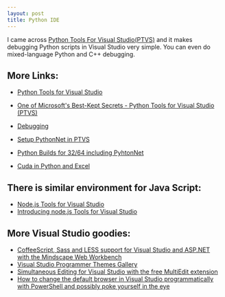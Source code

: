 ```yaml
---
layout: post
title: Python IDE
---
```


I came across [Python Tools For Visual Studio(PTVS)](http://pytools.codeplex.com/)
and it makes debugging Python scripts in Visual Studio very simple. 
You can even do mixed-language Python and C++ debugging.

More Links:
---

* [Python Tools for Visual Studio](http://pytools.codeplex.com/)
* [One of Microsoft's Best-Kept Secrets - Python Tools for Visual Studio (PTVS)](http://www.hanselman.com/blog/OneOfMicrosoftsBestKeptSecretsPythonToolsForVisualStudioPTVS.aspx)
* [Debugging](https://pytools.codeplex.com/wikipage?title=Using%20IPython%20with%20PTVS)


* [Setup PythonNet in PTVS](https://pytools.codeplex.com/wikipage?title=Selecting%20and%20Installing%20Python%20Interpreters)
* [Python Builds for 32/64 including PyhtonNet](http://www.lfd.uci.edu/~gohlke/pythonlibs/)
* [Cuda in Python and Excel](http://blog.quantalea.net/how-to-use-alea-cubase-in-python/)



There is similar environment for Java Script:
---

* [Node.js Tools for Visual Studio](http://nodejstools.codeplex.com/)
* [Introducing node.js Tools for Visual Studio](http://www.hanselman.com/blog/IntroducingNodejsToolsForVisualStudio.aspx)


More Visual Studio goodies:
---

* [CoffeeScript, Sass and LESS support for Visual Studio and ASP.NET with the Mindscape Web Workbench](http://www.hanselman.com/blog/CoffeeScriptSassAndLESSSupportForVisualStudioAndASPNETWithTheMindscapeWebWorkbench.aspx)
* [Visual Studio Programmer Themes Gallery](http://www.hanselman.com/blog/VisualStudioProgrammerThemesGallery.aspx)
* [Simultaneous Editing for Visual Studio with the free MultiEdit extension](http://www.hanselman.com/blog/SimultaneousEditingForVisualStudioWithTheFreeMultiEditExtension.aspx)
* [How to change the default browser in Visual Studio programmatically with PowerShell and possibly poke yourself in the eye](http://www.hanselman.com/blog/HowToChangeTheDefaultBrowserInVisualStudioProgrammaticallyWithPowerShellAndPossiblyPokeYourselfInTheEye.aspx)

